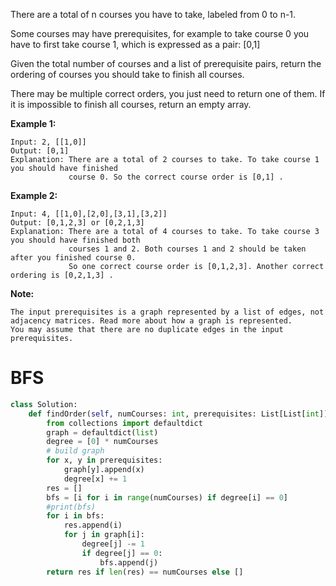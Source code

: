 There are a total of n courses you have to take, labeled from 0 to n-1.

Some courses may have prerequisites, for example to take course 0 you have to first take course 1, which is expressed as a pair: [0,1]

Given the total number of courses and a list of prerequisite pairs, return the ordering of courses you should take to finish all courses.

There may be multiple correct orders, you just need to return one of them. If it is impossible to finish all courses, return an empty array.

**Example 1:**
```
Input: 2, [[1,0]] 
Output: [0,1]
Explanation: There are a total of 2 courses to take. To take course 1 you should have finished   
             course 0. So the correct course order is [0,1] .
```
**Example 2:**
```
Input: 4, [[1,0],[2,0],[3,1],[3,2]]
Output: [0,1,2,3] or [0,2,1,3]
Explanation: There are a total of 4 courses to take. To take course 3 you should have finished both     
             courses 1 and 2. Both courses 1 and 2 should be taken after you finished course 0. 
             So one correct course order is [0,1,2,3]. Another correct ordering is [0,2,1,3] .
```
**Note:**
```
The input prerequisites is a graph represented by a list of edges, not adjacency matrices. Read more about how a graph is represented.
You may assume that there are no duplicate edges in the input prerequisites.
```
# BFS
```python
class Solution:
    def findOrder(self, numCourses: int, prerequisites: List[List[int]]) -> List[int]:
        from collections import defaultdict
        graph = defaultdict(list)
        degree = [0] * numCourses
        # build graph
        for x, y in prerequisites:
            graph[y].append(x)
            degree[x] += 1
        res = []
        bfs = [i for i in range(numCourses) if degree[i] == 0]
        #print(bfs)
        for i in bfs:
            res.append(i)
            for j in graph[i]:
                degree[j] -= 1
                if degree[j] == 0:
                    bfs.append(j)
        return res if len(res) == numCourses else []
```